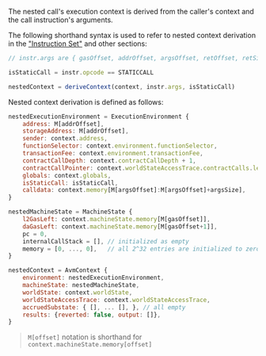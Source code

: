 The nested call's execution context is derived from the caller's context and the call instruction's arguments.

The following shorthand syntax is used to refer to nested context derivation in the ["Instruction Set"](./instruction-set) and other sections:

```jsx
// instr.args are { gasOffset, addrOffset, argsOffset, retOffset, retSize }

isStaticCall = instr.opcode == STATICCALL

nestedContext = deriveContext(context, instr.args, isStaticCall)
```

Nested context derivation is defined as follows:
```jsx
nestedExecutionEnvironment = ExecutionEnvironment {
    address: M[addrOffset],
    storageAddress: M[addrOffset],
    sender: context.address,
    functionSelector: context.environment.functionSelector,
    transactionFee: context.environment.transactionFee,
    contractCallDepth: context.contractCallDepth + 1,
    contractCallPointer: context.worldStateAccessTrace.contractCalls.length + 1,
    globals: context.globals,
    isStaticCall: isStaticCall,
    calldata: context.memory[M[argsOffset]:M[argsOffset]+argsSize],
}

nestedMachineState = MachineState {
    l2GasLeft: context.machineState.memory[M[gasOffset]],
    daGasLeft: context.machineState.memory[M[gasOffset+1]],
    pc = 0,
    internalCallStack = [], // initialized as empty
    memory = [0, ..., 0],   // all 2^32 entries are initialized to zero
}
```


```jsx
nestedContext = AvmContext {
    environment: nestedExecutionEnvironment,
    machineState: nestedMachineState,
    worldState: context.worldState,
    worldStateAccessTrace: context.worldStateAccessTrace,
    accruedSubstate: { [], ... [], }, // all empty
    results: {reverted: false, output: []},
}
```

> `M[offset]` notation is shorthand for `context.machineState.memory[offset]`
